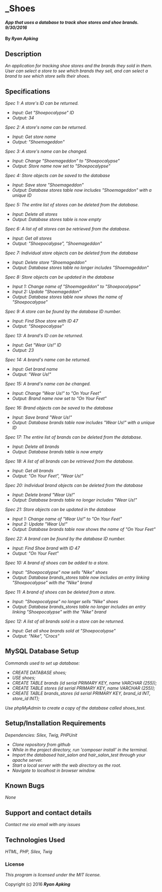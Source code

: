 # _Shoes

#### _App that uses a database to track shoe stores and shoe brands. 9/30/2016_

#### By _**Ryan Apking**_

## Description

_An application for tracking shoe stores and the brands they sold in them. User can select a store to see which brands they sell, and can select a brand to see which store sells their shoes._

## Specifications

_Spec 1: A store's ID can be returned._
* _Input: Get "Shoepocalypse" ID_
* _Output: 34_

_Spec 2: A store's name can be returned._
* _Input: Get store name_
* _Output: "Shoemageddon"_

_Spec 3: A store's name can be changed._
* _Input: Change "Shoemageddon" to "Shoepocalypse"_
* _Output: Store name now set to "Shoepocalypse"_

_Spec 4: Store objects can be saved to the database_
* _Input: Save store "Shoemageddon"_
* _Output: Database stores table now includes "Shoemageddon" with a unique ID_

_Spec 5: The entire list of stores can be deleted from the database._
* _Input: Delete all stores_
* _Output: Database stores table is now empty_

_Spec 6: A list of all stores can be retrieved from the database._
* _Input: Get all stores_
* _Output: "Shoepocalypse", "Shoemageddon"_

_Spec 7: Individual store objects can be deleted from the database_
* _Input: Delete store "Shoemageddon"_
* _Output: Database stores table no longer includes "Shoemageddon"_

_Spec 8: Store objects can be updated in the database_
* _Input 1: Change name of "Shoemageddon" to "Shoepocalypse"_
* _Input 2: Update "Shoemageddon"_
* _Output: Database stores table now shows the name of "Shoepocalypse"_

_Spec 9: A store can be found by the database ID number._
* _Input: Find Shoe store with ID 47_
* _Output: "Shoepocalypse"_



_Spec 13: A brand's ID can be returned._
* _Input: Get "Wear Us!" ID_
* _Output: 23_

_Spec 14: A brand's name can be returned._
* _Input: Get brand name_
* _Output: "Wear Us!"_

_Spec 15: A brand's name can be changed._
* _Input: Change "Wear Us!" to "On Your Feet"_
* _Output: Brand name now set to "On Your Feet"_

_Spec 16: Brand objects can be saved to the database_
* _Input: Save brand "Wear Us!"_
* _Output: Database brands table now includes "Wear Us!" with a unique ID_

_Spec 17: The entire list of brands can be deleted from the database._
* _Input: Delete all brands_
* _Output: Database brands table is now empty_

_Spec 18: A list of all brands can be retrieved from the database._
* _Input: Get all brands_
* _Output: "On Your Feet", "Wear Us!"_

_Spec 20: Individual brand objects can be deleted from the database_
* _Input: Delete brand "Wear Us!"_
* _Output: Database brands table no longer includes "Wear Us!"_

_Spec 21: Store objects can be updated in the database_
* _Input 1: Change name of "Wear Us!" to "On Your Feet"_
* _Input 2: Update "Wear Us!"_
* _Output: Database brands table now shows the name of "On Your Feet"_

_Spec 22: A brand can be found by the database ID number._
* _Input: Find Shoe brand with ID 47_
* _Output: "On Your Feet"_

_Spec 10: A brand of shoes can be added to a store._
* _Input: "Shoepocalypse" now sells "Nike" shoes_
* _Output: Database brands_stores table now includes an entry linking "Shoepocalypse" with the "Nike" brand_

_Spec 11: A brand of shoes can be deleted from a store._
* _Input: "Shoepocalypse" no longer sells "Nike" shoes_
* _Output: Database brands_stores table no longer includes an entry linking "Shoepocalypse" with the "Nike" brand_

_Spec 12: A list of all brands sold in a store can be returned._
* _Input: Get all shoe brands sold at "Shoepocalypse"_
* _Output: "Nike", "Crocs"_




##  MySQL Database Setup

_Commands used to set up database:_

* _CREATE DATABASE shoes;_
* _USE shoes;_
* _CREATE TABLE brands (id serial PRIMARY KEY, name VARCHAR (255));_
* _CREATE TABLE stores (id serial PRIMARY KEY, name VARCHAR (255));_
* _CREATE TABLE brands_stores (id serial PRIMARY KEY, brand_id INT, store_id INT);_

_Use phpMyAdmin to create a copy of the database called shoes_test._


## Setup/Installation Requirements

_Dependencies: Silex, Twig, PHPUnit_

* _Clone repository from github_
* _While in the project directory, run 'composer install' in the terminal._
* _Import the databased hair_salon and hair_salon_test through your apache server._
* _Start a local server with the web directory as the root._
* _Navigate to localhost in browser window._

## Known Bugs

_None_

## Support and contact details

_Contact me via email with any issues_

## Technologies Used

_HTML, PHP, Silex, Twig_

### License

*This program is licensed under the MIT license.*

Copyright (c) 2016 **_Ryan Apking_**
